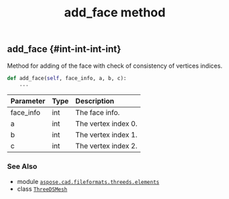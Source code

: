 ﻿---
title: add_face method
second_title: Aspose.CAD for Python via .NET API References
description: 
type: docs
weight: 20
url: /python-net/aspose.cad.fileformats.threeds.elements/threedsmesh/add_face/
is_root: false
---

## add_face {#int-int-int-int}

Method for adding of the face with check of consistency of vertices indices.



```python
def add_face(self, face_info, a, b, c):
    ...
```


| Parameter | Type | Description |
| :- | :- | :- |
| face_info | int | The face info. |
| a | int | The vertex index 0. |
| b | int | The vertex index 1. |
| c | int | The vertex index 2. |



### See Also
* module [`aspose.cad.fileformats.threeds.elements`](../../)
* class [`ThreeDSMesh`](/cad/python-net/aspose.cad.fileformats.threeds.elements/threedsmesh)
